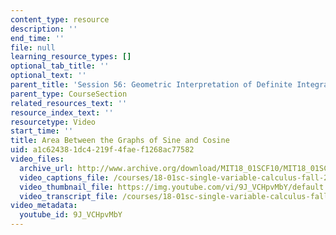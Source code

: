 ```yaml
---
content_type: resource
description: ''
end_time: ''
file: null
learning_resource_types: []
optional_tab_title: ''
optional_text: ''
parent_title: 'Session 56: Geometric Interpretation of Definite Integrals'
parent_type: CourseSection
related_resources_text: ''
resource_index_text: ''
resourcetype: Video
start_time: ''
title: Area Between the Graphs of Sine and Cosine
uid: a1c62438-1dc4-219f-4fae-f1268ac77582
video_files:
  archive_url: http://www.archive.org/download/MIT18_01SCF10/MIT18_01SCF10Rec_42_300k.mp4
  video_captions_file: /courses/18-01sc-single-variable-calculus-fall-2010/aaa6a40b55a253ca8726da4bdc25297d_9J_VCHpvMbY.vtt
  video_thumbnail_file: https://img.youtube.com/vi/9J_VCHpvMbY/default.jpg
  video_transcript_file: /courses/18-01sc-single-variable-calculus-fall-2010/79fe68c39926026e34df3fab67806732_9J_VCHpvMbY.pdf
video_metadata:
  youtube_id: 9J_VCHpvMbY
---
```

